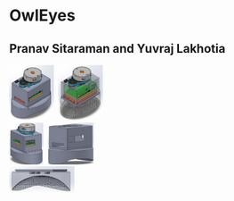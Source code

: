 # OwlEyes
## Pranav Sitaraman and Yuvraj Lakhotia
<img src="diagrams/1.png" height=100px>&nbsp;&nbsp;<img src="diagrams/2.png" height=100px><br>
<img src="diagrams/3.png" height=75px>&nbsp;&nbsp;<img src="diagrams/4.png" height=75px><br>
<img src="diagrams/5.png" height=50px>